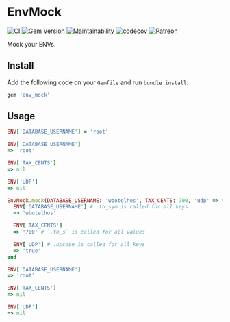 # EnvMock

[![CI](https://github.com/wbotelhos/env_mock/workflows/CI/badge.svg)](https://github.com/wbotelhos/env_mock/actions)
[![Gem Version](https://badge.fury.io/rb/env_mock.svg)](https://badge.fury.io/rb/env_mock)
[![Maintainability](https://api.codeclimate.com/v1/badges/f312587b4f126bb13e85/maintainability)](https://codeclimate.com/github/wbotelhos/env_mock/maintainability)
[![codecov](https://codecov.io/gh/wbotelhos/blogy/branch/master/graph/badge.svg?token=VX93Oihxpz)](https://codecov.io/gh/wbotelhos/env_mock)
[![Patreon](https://img.shields.io/badge/donate-%3C3-brightgreen.svg)](https://www.patreon.com/wbotelhos)

Mock your ENVs.

## Install

Add the following code on your `Gemfile` and run `bundle install`:

```ruby
gem 'env_mock'
```

## Usage

```ruby
ENV['DATABASE_USERNAME'] = 'root'

ENV['DATABASE_USERNAME']
=> 'root'

ENV['TAX_CENTS']
=> nil

ENV['UDP']
=> nil

EnvMock.mock(DATABASE_USERNAME: 'wbotelhos', TAX_CENTS: 700, 'udp' => true) do
  ENV['DATABASE_USERNAME'] # .to_sym is called for all keys
  => 'wbotelhos'

  ENV['TAX_CENTS']
  => '700' # `.to_s` is called for all values

  ENV['UDP'] # .upcase is called for all keys
  => 'true'
end

ENV['DATABASE_USERNAME']
=> 'root'

ENV['TAX_CENTS']
=> nil

ENV['UDP']
=> nil
```
